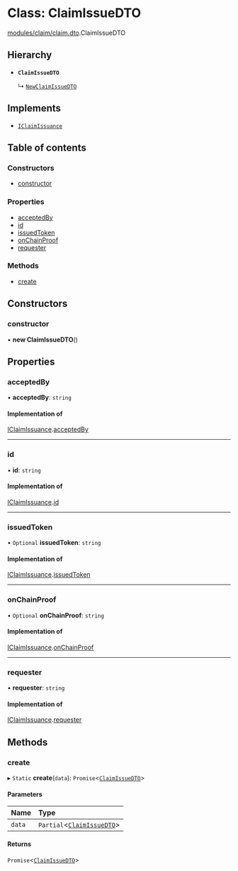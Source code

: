 # Class: ClaimIssueDTO

[modules/claim/claim.dto](../modules/modules_claim_claim_dto.md).ClaimIssueDTO

## Hierarchy

- **`ClaimIssueDTO`**

  ↳ [`NewClaimIssueDTO`](modules_claim_claim_dto.NewClaimIssueDTO.md)

## Implements

- [`IClaimIssuance`](../interfaces/modules_claim_claim_types.IClaimIssuance.md)

## Table of contents

### Constructors

- [constructor](modules_claim_claim_dto.ClaimIssueDTO.md#constructor)

### Properties

- [acceptedBy](modules_claim_claim_dto.ClaimIssueDTO.md#acceptedby)
- [id](modules_claim_claim_dto.ClaimIssueDTO.md#id)
- [issuedToken](modules_claim_claim_dto.ClaimIssueDTO.md#issuedtoken)
- [onChainProof](modules_claim_claim_dto.ClaimIssueDTO.md#onchainproof)
- [requester](modules_claim_claim_dto.ClaimIssueDTO.md#requester)

### Methods

- [create](modules_claim_claim_dto.ClaimIssueDTO.md#create)

## Constructors

### constructor

• **new ClaimIssueDTO**()

## Properties

### acceptedBy

• **acceptedBy**: `string`

#### Implementation of

[IClaimIssuance](../interfaces/modules_claim_claim_types.IClaimIssuance.md).[acceptedBy](../interfaces/modules_claim_claim_types.IClaimIssuance.md#acceptedby)

___

### id

• **id**: `string`

#### Implementation of

[IClaimIssuance](../interfaces/modules_claim_claim_types.IClaimIssuance.md).[id](../interfaces/modules_claim_claim_types.IClaimIssuance.md#id)

___

### issuedToken

• `Optional` **issuedToken**: `string`

#### Implementation of

[IClaimIssuance](../interfaces/modules_claim_claim_types.IClaimIssuance.md).[issuedToken](../interfaces/modules_claim_claim_types.IClaimIssuance.md#issuedtoken)

___

### onChainProof

• `Optional` **onChainProof**: `string`

#### Implementation of

[IClaimIssuance](../interfaces/modules_claim_claim_types.IClaimIssuance.md).[onChainProof](../interfaces/modules_claim_claim_types.IClaimIssuance.md#onchainproof)

___

### requester

• **requester**: `string`

#### Implementation of

[IClaimIssuance](../interfaces/modules_claim_claim_types.IClaimIssuance.md).[requester](../interfaces/modules_claim_claim_types.IClaimIssuance.md#requester)

## Methods

### create

▸ `Static` **create**(`data`): `Promise`<[`ClaimIssueDTO`](modules_claim_claim_dto.ClaimIssueDTO.md)\>

#### Parameters

| Name | Type |
| :------ | :------ |
| `data` | `Partial`<[`ClaimIssueDTO`](modules_claim_claim_dto.ClaimIssueDTO.md)\> |

#### Returns

`Promise`<[`ClaimIssueDTO`](modules_claim_claim_dto.ClaimIssueDTO.md)\>
